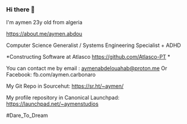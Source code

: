 ### Hi there 👋
I'm aymen 
23y old from algeria 

https://about.me/aymen.abdou

Computer Science Generalist / Systems Engineering Specialist + ADHD 

*Constructing Software at Atlasco https://github.com/Atlasco-PT *

You can contact me by email : aymenabdelouahab@proton.me
Or Facebook: fb.com/aymen.carbonaro


  My Git Repo in Sourcehut:
  https://sr.ht/~aymen/

  My profile repository in Canonical Launchpad:
  https://launchpad.net/~aymenstudios

#Dare_To_Dream
<!--
**AymenStudios/AymenStudios** is a ✨ _special_ ✨ repository because its `README.md` (this file) appears on your GitHub profile.

Here are some ideas to get you started:

- 🔭 I’m currently working on ...
- 🌱 I’m currently learning ...
- 👯 I’m looking to collaborate on ...
- 🤔 I’m looking for help with ...
- 💬 Ask me about ...
- 📫 How to reach me: ...
- 😄 Pronouns: ...
- ⚡ Fun fact: ...
-->
